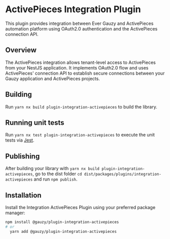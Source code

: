 # ActivePieces Integration Plugin

This plugin provides integration between Ever Gauzy and ActivePieces automation platform using OAuth2.0 authentication and the ActivePieces connection API.

## Overview

The ActivePieces integration allows tenant-level access to ActivePieces from your NestJS application. It implements OAuth2.0 flow and uses ActivePieces' connection API to establish secure connections between your Gauzy application and ActivePieces projects.

## Building

Run `yarn nx build plugin-integration-activepieces` to build the library.

## Running unit tests

Run `yarn nx test plugin-integration-activepieces` to execute the unit tests via [Jest](https://jestjs.io).

## Publishing

After building your library with `yarn nx build plugin-integration-activepieces`, go to the dist folder `cd dist/packages/plugins/integration-activepieces` and run `npm publish`.

## Installation

Install the Integration ActivePieces Plugin using your preferred package manager:

```bash
npm install @gauzy/plugin-integration-activepieces
# or
  yarn add @gauzy/plugin-integration-activepieces
```
